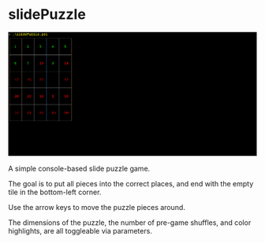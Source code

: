 # slidePuzzle

![A slide puzzle.](./githubAssets/example.png)

A simple console-based slide puzzle game.

The goal is to put all pieces into the correct places, and end with the empty tile in the bottom-left corner.

Use the arrow keys to move the puzzle pieces around.

The dimensions of the puzzle, the number of pre-game shuffles, and color highlights, are all toggleable via parameters.
